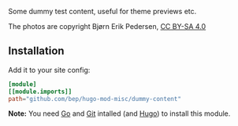Some dummy test content, useful for theme previews etc.

The photos are copyright Bjørn Erik Pedersen, [CC BY-SA 4.0](https://creativecommons.org/licenses/by-sa/4.0/deed.en)

## Installation

Add it to your site config:

```toml
[module]
[[module.imports]]
path="github.com/bep/hugo-mod-misc/dummy-content"
```

**Note:** You need [Go](https://golang.org/dl/) and [Git](https://git-scm.com/downloads) intalled (and [Hugo](https://gohugo.io/getting-started/installing/)) to install this module.
